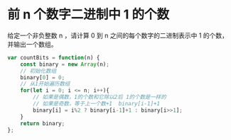 # 前 n 个数字二进制中 1 的个数

给定一个非负整数 n ，请计算 0 到 n 之间的每个数字的二进制表示中 1 的个数，并输出一个数组。

```javascript
var countBits = function(n) {
    const binary = new Array(n);
    // 初始化数组
    binary[0] = 0;
    // 从1开始遍历数组
    for(let i = 0; i <= n; i++){
        // 如果是偶数，1的个数和它除以2后 1的个数是一样的
        // 如果是奇数，等于上一个数+1  binary[i-1]+1
        binary[i] = i%2 ? binary[i-1]+1 : binary[i>>1];
    }
    return binary;
};

```

